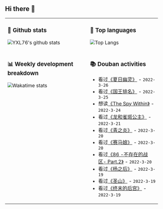 ## Hi there 👋

<table>
<tr>
<td valign="top" width="54%">

### 🔭 Github stats

![YXL76's github stats](https://github-readme-stats.yxl76.vercel.app/api?username=YXL76&count_private=true&show_icons=true&include_all_commits=true&theme=prussian&line_height=28&disable_animations=true)

</td>

<td valign="top" width="46%">

### 🌱 Top languages

![Top Langs](https://github-readme-stats.yxl76.vercel.app/api/top-langs/?username=YXL76&layout=compact&theme=prussian&langs_count=8&hide=HTML,CSS,SCSS)

</td>
</tr>
<tr>
<td valign="top" width="54%">

### 📊 Weekly development breakdown

![Wakatime stats](https://github-readme-stats.yxl76.vercel.app/api/wakatime?username=YXL76&layout=compact&theme=prussian)


</td>
<td valign="top" width="46%">

### 📚 Douban activities

- 看过[《夏日幽灵》](http://movie.douban.com/subject/35368245/) - `2022-3-26`
- 看过[《国王排名》](http://movie.douban.com/subject/34927946/) - `2022-3-25`
- 想读[《The Spy Within》](https://book.douban.com/subject/3284761/) - `2022-3-24`
- 看过[《龙和雀斑公主》](http://movie.douban.com/subject/35287908/) - `2022-3-21`
- 看过[《青之炎》](http://movie.douban.com/subject/1389924/) - `2022-3-20`
- 看过[《赛马娘》](http://movie.douban.com/subject/30203373/) - `2022-3-20`
- 看过[《86 -不存在的战区- Part.2》](http://movie.douban.com/subject/35510433/) - `2022-3-20`
- 看过[《杨之后》](http://movie.douban.com/subject/30475837/) - `2022-3-19`
- 看过[《圣山》](http://movie.douban.com/subject/1756834/) - `2022-3-19`
- 看过[《终末的后宫》](http://movie.douban.com/subject/35071015/) - `2022-3-19`

</td>
</tr>
</table>

<!--
**YXL76/YXL76** is a ✨ _special_ ✨ repository because its `README.md` (this file) appears on your GitHub profile.

Here are some ideas to get you started:

- 🔭 I’m currently working on ...
- 🌱 I’m currently learning ...
- 👯 I’m looking to collaborate on ...
- 🤔 I’m looking for help with ...
- 💬 Ask me about ...
- 📫 How to reach me: ...
- 😄 Pronouns: ...
- ⚡ Fun fact: ...
-->
